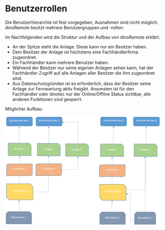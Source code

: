 # Benutzerrollen

Die Benutzerhierarchie ist fest vorgegeben, Ausnahmen sind nicht möglich.
dinoRemote besitzt mehrere Benutzergruppen und -rollen:


Im Nachfolgenden wird die Struktur und der Aufbau von dinoRemote erklärt.

+ An der Spitze steht die Anlage. Diese kann nur ein Besitzer haben.  
+ Dem Besitzer der Anlage ist höchstens eine Fachhändlerfirma zugeordnet.   
+ Ein Fachhändler kann mehrere Benutzer haben.  
+ Während der Besitzer nur seine eigenen Anlagen sehen kann, hat der Fachhändler Zugriff auf alle Anlagen aller Besitzer die Ihm zugeordnet sind.  
+ Aus Datenschutzgründen ist es erforderlich, dass der Besitzer seine Anlage zur Fernwartung aktiv freigibt. Ansonsten ist für den Fachhändler oder dinotec nur der Online/Offline Status sichtbar, alle anderen Funktionen sind gesperrt.  

Möglicher Aufbau:

![image alt text](assets/role.png)